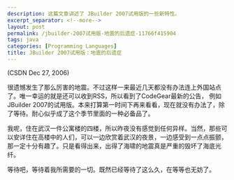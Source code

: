 ```yaml
---
description: 这篇文章讲述了 JBuilder 2007试用版的一些新特性。
excerpt_separator: <!--more-->
layout: post
permalink: /jbuilder-2007试用版-地震的后遗症-11766f415904
tags: java
categories: [Programming Languages]
title: JBuilder 2007试用版：地震的后遗症
---
```

(CSDN Dec 27, 2006)

很遗憾发生了那么厉害的地震。不过这样一来最近几天都没有办法连上外国站点了。唯一幸运的就是还可以收到RSS，所以看到了CodeGear最新的公告， 例如JBuilder 2007的试用版。本来打算第一时间下再来看看，现在就没有办法了，除了等待。耐心似乎成了这个季节里面的一种必备品了。

我呢，住在武汉一件公寓楼的四楼，所以昨夜没有感觉到任何异样。当然，那些可以安详住在高楼中的人们，可以一边欣赏着武汉的夜景，一边感受到一点点振颤，那一定十分有趣了。只是看得出来，出得了海啸的地震真是严重的毁坏了海底光纤。

等待吧，等待着我所需要的一切。既然已经等待了这么久，在等等也无妨了。
<!--more-->